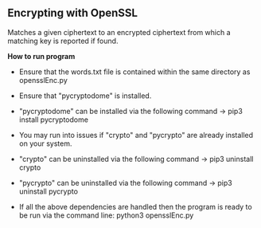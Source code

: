 ## Encrypting with OpenSSL

Matches a given ciphertext to an encrypted ciphertext from which a matching key is reported if found.

**How to run program**

- Ensure that the words.txt file is contained within the same directory as opensslEnc.py

- Ensure that "pycryptodome" is installed. 
- "pycryptodome" can be installed via the following command -> pip3 install pycryptodome

- You may run into issues if "crypto" and "pycrypto" are already installed on your system.
- "crypto" can be uninstalled via the following command -> pip3 uninstall crypto
- "pycrypto" can be uninstalled via the following command -> pip3 uninstall pycrypto

- If all the above dependencies are handled then the program is ready to be run via the command line: python3 opensslEnc.py